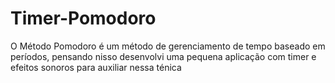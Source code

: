 # Timer-Pomodoro

O Método Pomodoro é um método de gerenciamento de tempo baseado em períodos, pensando nisso desenvolvi uma pequena aplicação com timer e efeitos sonoros para auxiliar nessa ténica
